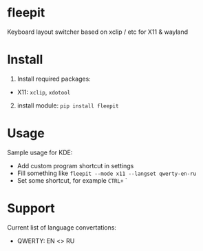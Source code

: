 # fleepit

Keyboard layout switcher based on xclip / etc for X11 & wayland

# Install

1. Install required packages:
  * X11: `xclip`, `xdotool`

2. install module: `pip install fleepit`

# Usage

Sample usage for KDE:
* Add custom program shortcut in settings
* Fill something like `fleepit --mode x11 --langset qwerty-en-ru`
* Set some shortcut, for example `CTRL+` `

# Support

Current list of language convertations:
* QWERTY: EN <> RU
